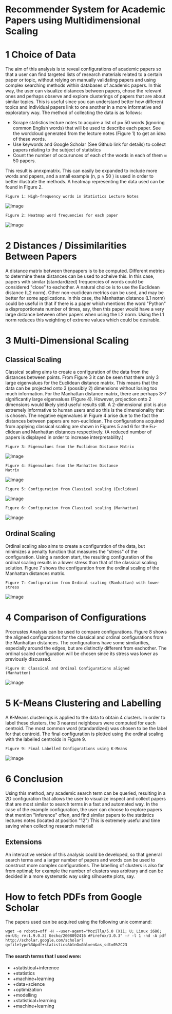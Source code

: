 # Recommender System for Academic Papers using Multidimensional Scaling

# 1 Choice of Data

The aim of this analysis is to reveal configurations of academic papers so that a user can find targeted lists of
research materials related to a certain paper or topic, without relying on manually validating papers and using
complex searching methods within databases of academic papers. In this way, the user can visualize distances
between papers, chose the relevant ones and perhaps observe and explore clusterings of papers that are about
similar topics.
This is useful since you can understand better how different topics and individual papers link to one another
in a more informative and exploratory way.
The method of collecting the data is as follows:

- Scrape statistics lecture notes to acquire a list of p≈ 50 words (ignoring common English words) that will
    be used to describe each paper. See the wordcloud generated from the lecture notes (Figure 1) to get an
    idea of these words.
- Use keywords and Google Scholar (See Github link for details) to collect papers relating to the subject of
    statistics
- Count the number of occurunces of each of the words in each of them ≈ 50 papers.

This result is annxpmatrix. This can easily be expanded to include more words and papers, and a small
example (n, p ≈ 50 ) is used in order to better illustrate the methods. A heatmap representing the data used
can be found in Figure 2.

```
Figure 1: High-frequency words in Statistics Lecture Notes 
```
![Image](https://github.com/leonwu4951/Paper-Configurations/blob/master/figures/1.jpg)

```
Figure 2: Heatmap word frequencies for each paper
```
![Image](https://github.com/leonwu4951/paper-configurations/blob/master/figures/2.png)

# 2 Distances / Dissimilarities Between Papers

A distance matrix between thenpapers is to be computed. Different metrics to determine these distances can
be used to acheive this. In this case, papers with similar (standardized) frequencies of words could be considered
"close" to eachother.
A natural choice is to use the Euclidean distance (L2 norm). Other non-euclidean metrics can be used, and
may be better for some applications. In this case, the Manhattan distance (L1 norm) could be useful in that if
there is a paper which mentions the word "Python" a disproportionate number of times, say, then this paper
would have a very large distance between other papers when using the L2 norm. Using the L1 norm reduces
this weighting of extreme values which could be desirable.

# 3 Multi-Dimensional Scaling

## Classical Scaling

Classical scaling aims to create a configuration of the data from the distances between points. From Figure
3 it can be seen that there only 3 large eigenvalues for the Euclidean distance matrix. This means that the
data can be projected onto 3 (possibly 2) dimensions without losing too much information. For the Manhattan
distance matrix, there are perhaps 3-7 significantly large eigenvalues (Figure 4). However, projection onto 2
dimensions would likely yield useful results still. A 2-dimensional plot is also extremely informative to human
users and so this is the dimensionality that is chosen. The negative eigenvalues in Figure 4 arise due to the fact
the distances between papers are non-euclidean.
The configurations acquired from applying classical scaling are shown in Figures 5 and 6 for the Eu-
clidean and Manhattan distances respectively. (A reduced number of papers is displayed in order to increase
interpretability.)

```
Figure 3: Eigenvalues from the Euclidean Distance Matrix
```
![Image](https://github.com/leonwu4951/paper-configurations/blob/master/figures/3.png)
```
Figure 4: Eigenvalues from the Manhatten Distance
Matrix
```
![Image](https://github.com/leonwu4951/paper-configurations/blob/master/figures/4.png)

```
Figure 5: Configuration from Classical scaling (Euclidean)
```
![Image](https://github.com/leonwu4951/paper-configurations/blob/master/figures/5.png)

```
Figure 6: Configuration from Classical scaling (Manhattan)
```
![Image](https://github.com/leonwu4951/paper-configurations/blob/master/figures/6.png)


## Ordinal Scaling

Ordinal scaling also aims to create a configuration of the data, but minimizes a penalty function that measures
the "stress" of the configuration. Using a random start, the resulting configuration of the ordinal scaling results in a lower stress than that of the classical scaling solution. Figure 7 shows the configuration from the ordinal scaling of the Manhattan distances matrix.

```
Figure 7: Configuration from Ordinal scaling (Manhattan) with lower stress
```
![Image](https://github.com/leonwu4951/paper-configurations/blob/master/figures/7.png)

# 4 Comparison of Configurations

Procrustes Analysis can be used to compare configurations. Figure 8 shows the aligned configurations for the
classical and ordinal configurations from the Manhattan distances. The configurations have some similarities,
especially around the edges, but are distinctly different from eachother. The ordinal scaled configuration will
be chosen since its stress was lower as previously discussed.

```
Figure 8: Classical and Ordinal Configurations aligned
(Manhatten)
```
![Image](https://github.com/leonwu4951/paper-configurations/blob/master/figures/8.png)

# 5 K-Means Clustering and Labelling

A K-Means clusterings is applied to the data to obtain 4 clusters. In order to label these clusters, the 3 nearest
neighbours were computed for each centroid. The most common word (standardized) was chosen to be the
label for that centroid. The final configuration is plotted using the ordinal scaling with the labelled centroids
in Figure 9.

```
Figure 9: Final Labelled Configurations using K-Means
```
![Image](https://github.com/leonwu4951/paper-configurations/blob/master/figures/9.png)

# 6 Conclusion

Using this method, any academic search term can be queried, resulting in a 2D configuration that allows the
user to visualize inspect and collect papers that are most similar to search terms in a fast and automated way.
In the case of the example configuration, the user can choose to explore papers that mention "inference" often,
and find similar papers to the statistics lectures notes (located at position "12") This is extremely useful and
time saving when collecting research material!

## Extensions

An interactive version of this analysis could be developed, so that general search terms and a larger number of
papers and words can be used to construct more complex configurations. The labelling of clusters is also far
from optimal; for example the number of clusters was arbitrary and can be decided in a more systematic way
using silhouette plots, say.



# How to fetch PDFs from Google Scholar

The papers used can be acquired using the following unix command:

```
wget -e robots=off -H --user-agent="Mozilla/5.0 (X11; U; Linux i686; en-US; rv:1.9.0.3) Gecko/2008092416 #Firefox/3.0.3" -r -l 1 -nd -A pdf http://scholar.google.com/scholar?q=filetype%3Apdf+statistics&btnG=&hl=en&as_sdt=0%2C23
```

#### The search terms that I used were:
- +statistical+inference
- +statistics
- +machine+learning
- +data+science
- +optimization
- +modelling
- +statistical+learning
- +machine+learning
